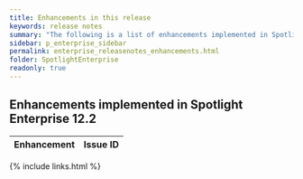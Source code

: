 ```yaml
---
title: Enhancements in this release
keywords: release notes
summary: "The following is a list of enhancements implemented in Spotlight Enterprise 12.2"
sidebar: p_enterprise_sidebar
permalink: enterprise_releasenotes_enhancements.html
folder: SpotlightEnterprise
readonly: true
---
```



## Enhancements implemented in Spotlight Enterprise 12.2

Enhancement | Issue ID
------------|---------


{% include links.html %}
